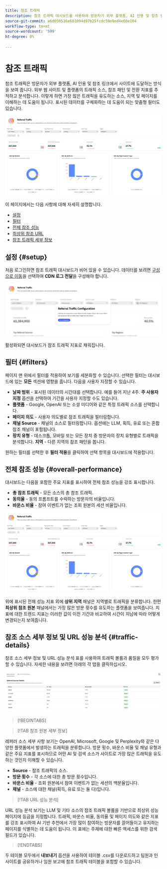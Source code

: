 ```yaml
---
title: 참조 트래픽
description: 참조 트래픽 대시보드를 사용하여 방문자가 외부 플랫폼, AI 인용 및 참조 링크에서 사이트에 도착하는 방법을 알아봅니다.
source-git-commit: a6d050516e681094d97b25fcdc59e9ed4e60e104
workflow-type: tm+mt
source-wordcount: '599'
ht-degree: 0%

---
```



# 참조 트래픽

참조 트래픽은 방문자가 외부 플랫폼, AI 인용 및 참조 링크에서 사이트에 도달하는 방식을 보여 줍니다. 외부 웹 사이트 및 플랫폼의 트래픽 소스, 참조 패턴 및 전환 지표를 추적하고 분석합니다. 이렇게 하면 가장 많은 트래픽을 유도하는 소스, 지역 및 페이지를 이해하는 데 도움이 됩니다. <!--Data is sourced from the CDN logs, a privacy-preserving source that does not capture personal user data.--> 표시된 데이터를 구체화하는 데 도움이 되는 맞춤형 필터도 있습니다.

![참조 페이지](/help/dashboards/assets/referral-traffic.png)

이 페이지에서는 다음 사항에 대해 자세히 설명합니다.

* [설정](#setup)
* [필터](#filters)
* [전체 참조 성능](#overall-performance)
* [최상위 참조 URL](#top-referrals)
* [참조 트래픽 세부 정보](#traffic-details)

## 설정 {#setup}

처음 로그인하면 참조 트래픽 대시보드가 비어 있을 수 있습니다. 데이터를 보려면 [구성으로 이동](/help/dashboards/customer-configuration.md#cdn-configuration)을 선택하여 **CDN 로그 전달**&#x200B;을 구성해야 합니다.

![조회 설정](/help/dashboards/assets/referral-setup1.png)

<!--- 1. Select your Source (either CDN logs or AEM Operational Telemetry).
2. Enter a primary contact email.
3. Click **Request activation** to enable data ingestion. Hiding this until confirmation from PM-->

활성화되면 대시보드가 참조 트래픽 지표로 채워집니다.

## 필터 {#filters}

페이지 맨 위에서 필터를 적용하여 보기를 세분화할 수 있습니다. 선택한 필터는 대시보드에 있는 **모든** 섹션에 영향을 줍니다. 다음을 사용자 지정할 수 있습니다.

* **날짜 범위** - 표시된 데이터의 시간대를 선택합니다. 예를 들어 지난 4주. **주 사용자 지정** 옵션을 선택하여 기간을 사용자 지정할 수도 있습니다.
* **플랫폼** - Google, OpenAI 또는 소셜 미디어와 같은 특정 트래픽 소스를 선택합니다.
* **페이지 의도** - 사용자 의도별로 참조 트래픽을 필터링합니다.
* **채널 Source** - 채널의 소스로 필터링합니다. 옵션에는 LLM, 획득, 유료 또는 혼합 참조 채널이 포함됩니다.
* **장치 유형** - 데스크톱, 모바일 또는 모든 장치 중 방문자의 장치 유형별로 트래픽을 분석합니다.
  **지역** - 다른 지역의 참조 패턴을 봅니다.

원하는 필터를 선택한 후 **필터 적용**&#x200B;을 클릭하여 선택 항목을 대시보드에 적용합니다.

## 전체 참조 성능 {#overall-performance}

대시보드는 다음을 포함한 주요 지표를 표시하여 전체 참조 성능을 강조 표시합니다.

* **총 참조 트래픽** - 모든 소스의 총 참조 트래픽.
* **동의율** - 동의 프롬프트를 수락하는 방문자의 비율입니다.
* **바운스 비율** - 참여 이벤트가 없는 조회 원본의 세션 비율입니다.

![참조 페이지](/help/dashboards/assets/referral-traffic.png)

위에 표시된 전체 성능 지표 외에 **상위 지역** 패널은 지역별로 트래픽을 분류합니다. 한편 **최상위 참조 원본** 패널에서는 가장 많은 방문 횟수를 유도하는 플랫폼을 보여줍니다. 지표에 대한 트렌드 지표는 이러한 값이 이전 기간과 비교하여 시간이 지남에 따라 어떻게 변경되는지 보여줍니다.

<!--## Top Referral URLs {#top-referrals}

The Top Referral URLs list surfaces your site’s most visited pages from referrals.

![Top Referral URLs](/help/dashboards/assets/top-url.png)-->

## 참조 소스 세부 정보 및 URL 성능 분석 {#traffic-details}

참조 소스 세부 정보 및 URL 성능 분석 표를 사용하여 트래픽 볼륨과 품질을 모두 평가할 수 있습니다. 자세한 내용을 보려면 아래의 각 탭을 클릭하십시오.

![참조 트래픽 세부 정보](/help/dashboards/assets/traffic-details.png)

>[!BEGINTABS]

>[!TAB 참조 원본 세부 정보]

레퍼러 소스 세부 사항 보기는 OpenAI, Microsoft, Google 및 Perplexity와 같은 다양한 플랫폼에서 발생하는 트래픽을 분류합니다. 방문 횟수, 바운스 비율 및 채널 유형과 같은 주요 지표를 표시하므로 어떤 AI 및 검색 소스가 사이트로 가장 많은 트래픽을 유도하는 것인지 이해할 수 있습니다.

* **Source** - 참조 트래픽의 소스.
* **방문 횟수** - 각 소스에 대한 총 방문 횟수입니다.
* **바운스 비율** - 조회 원본에서 참여 이벤트가 없는 세션의 백분율입니다.
* **채널** - 소스에 대한 채널(획득, 유료 또는 둘 다)입니다.

>[!TAB URL 성능 분석]

URL 성능 분석 보기는 LLM 및 기타 소스의 참조 트래픽 볼륨을 기반으로 최상위 성능 페이지에 등급을 지정합니다. 트래픽, 바운스 비율, 동의율 및 페이지 의도와 같은 지표를 강조 표시하여 AI 기반 추천에서 가장 많이 참여하는 방문자를 끌어들이고 유지하는 페이지를 식별하는 데 도움이 됩니다. 이 표에는 주제에 대한 빠른 액세스를 위한 검색 필드가 있습니다.

>[!ENDTABS]

두 테이블 모두에서 **내보내기** 옵션을 사용하여 테이블 .csv를 다운로드하고 팀원과 인사이트를 공유하거나 임원 보고에 참조 트래픽 테이블을 포함할 수 있습니다.
